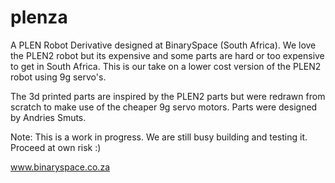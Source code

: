 # plenza

A PLEN Robot Derivative designed at BinarySpace (South Africa). We love the PLEN2 robot but its expensive and some parts are hard or too expensive to get in South Africa. This is our take on a lower cost version of the PLEN2 robot using 9g servo's.

The 3d printed parts are inspired by the PLEN2 parts but were redrawn from scratch to make use of the cheaper 9g servo motors. Parts were designed by Andries Smuts.

Note: This is a work in progress. We are still busy building and testing it. Proceed at own risk :)

www.binaryspace.co.za



